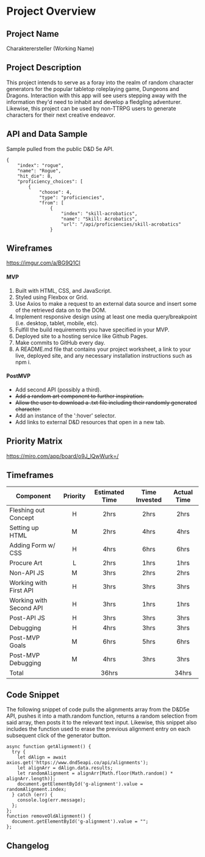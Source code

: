 # Project Overview

## Project Name

Charakterersteller (Working Name)

## Project Description

This project intends to serve as a foray into the realm of random character generators for the popular tabletop roleplaying game, Dungeons and Dragons. Interaction with this app will see users stepping away with the information they'd need to inhabit and develop a fledgling adventurer. Likewise, this project can be used by non-TTRPG users to generate characters for their next creative endeavor.

## API and Data Sample

Sample pulled from the public D&D 5e API.
```
{
	"index": "rogue",
	"name": "Rogue",
	"hit_die": 8,
	"proficiency_choices": [
		{
			"choose": 4,
			"type": "proficiencies",
			"from": [
				{
					"index": "skill-acrobatics",
					"name": "Skill: Acrobatics",
					"url": "/api/proficiencies/skill-acrobatics"
				}
```

## Wireframes

https://imgur.com/a/BG9Q1CI

#### MVP 

1. Built with HTML, CSS, and JavaScript.
2. Styled using Flexbox or Grid.
3. Use Axios to make a request to an external data source and insert some of the retrieved data on to the DOM.
4. Implement responsive design using at least one media query/breakpoint (i.e. desktop, tablet, mobile, etc).
5. Fulfill the build requirements you have specified in your MVP.
6. Deployed site to a hosting service like Github Pages.
7. Make commits to GitHub every day.
8. A README.md file that contains your project worksheet, a link to your live, deployed site, and any necessary installation instructions such as npm i.

#### PostMVP  

- Add second API (possibly a third).
- ~~Add a random art component to further inspiration.~~
- ~~Allow the user to download a .txt file including their randomly generated character.~~
- Add an instance of the ':hover' selector.
- Add links to external D&D resources that open in a new tab.

## Priority Matrix

https://miro.com/app/board/o9J_lQwWurk=/

## Timeframes

| Component | Priority | Estimated Time | Time Invested | Actual Time |
| --- | :---: |  :---: | :---: | :---: |
| Fleshing out Concept | H | 2hrs| 2hrs | 2hrs |
| Setting up HTML | M | 2hrs | 4hrs | 4hrs |
| Adding Form w/ CSS | H | 4hrs | 6hrs | 6hrs |
| Procure Art | L | 2hrs | 1hrs | 1hrs |
| Non-API JS | M | 3hrs | 2hrs | 2hrs |
| Working with First API | H | 3hrs | 3hrs | 3hrs |
| Working with Second API | H | 3hrs | 1hrs | 1hrs |
| Post-API JS | H | 3hrs | 3hrs | 3hrs |
| Debugging | H | 4hrs | 3hrs | 3hrs |
| Post-MVP Goals | M | 6hrs | 5hrs | 6hrs |
| Post-MVP Debugging | M | 4hrs | 3hrs | 3hrs |
| Total |  | 36hrs |  | 34hrs |

## Code Snippet

The following snippet of code pulls the alignments array from the D&D5e API, pushes it into a math.random function, returns a random selection from said array, then posts it to the relevant text input. Likewise, this snippet also includes the function used to erase the previous alignment entry on each subsequent click of the generator button.

```
async function getAlignment() {
  try {
    let dAlign = await axios.get('https://www.dnd5eapi.co/api/alignments');
    let alignArr = dAlign.data.results;
    let randomAlignment = alignArr[Math.floor(Math.random() * alignArr.length)];
    document.getElementById('g-alignment').value = randomAlignment.index;
  } catch (err) {
    console.log(err.message);
  };
};
function removeOldAlignment() {
  document.getElementById('g-alignment').value = "";
};
```

## Changelog

